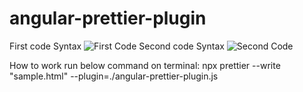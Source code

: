 ﻿# angular-prettier-plugin
First code Syntax
![First Code](https://github.com/user-attachments/assets/f37e3aed-13bd-4646-aea1-7a815720a60e)
Second code Syntax
![Second Code](https://github.com/user-attachments/assets/8375351e-dc8e-418e-b2e8-7498c3ed4c92)


How to work 
run below command on terminal:
npx prettier --write "sample.html" --plugin=./angular-prettier-plugin.js 

